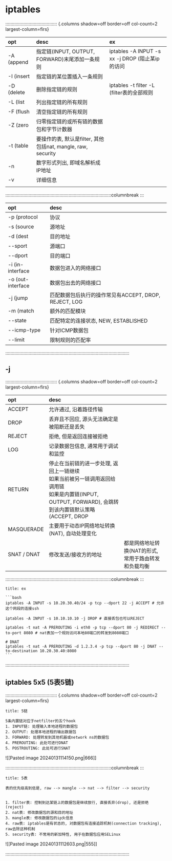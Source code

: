 # iptables

:::::::::::::::::::::::::::::::::::::::: {.columns shadow=off border=off col-count=2 largest-column=firs}

| opt | desc | ex |
| :--- | :--- | :--- |
| -A (append | 指定链(INPUT, OUTPUT, FORWARD)末尾添加一条规则 | iptables -A INPUT -s xx -j DROP (阻止某ip的访问 |
| -I (insert | 指定链的某位置插入一条规则 |  |
| -D (delete | 删除指定链的规则 | iptables -t filter -L (filter表的全部规则 |
| -L (list | 列出指定链的所有规则 |  |
| -F (flush | 清空指定链的所有规则 |  |
| -Z (zero | 归零指定链的或所有链的数据包和字节计数器 |  |
| -t (table | 要操作的表, 默认是filter, 其他包括nat, mangle, raw, security |  |
| -n | 数字形式列出, 即域名解析成IP地址 |  |
| -v | 详细信息 |  |
|  |  |  |

::::::::::::::::::::::::::::::::::::::::::::::::::::::::::::::::::::::::::::::::::columnbreak
:::

| opt               | desc                                    |
|:------------------|:----------------------------------------|
| -p (protocol      | 协议                                      |
| -s (source        | 源地址                                     |
| -d (dest          | 目的地址                                    |
| --sport           | 源端口                                     |
| --dport           | 目的端口                                    |
| -i (in-interface  | 数据包进入的网络接口                              |
| -o (out-interface | 数据包出去的网络接口                              |
| -j (jump          | 匹配数据包后执行的操作常见有ACCEPT, DROP, REJECT, LOG |
| -m (match         | 额外的匹配模块                                 |
| --state           | 匹配特定的连接状态, NEW, ESTABLISHED             |
| --icmp-type       | 针对ICMP数据包                               |
| --limit           | 限制规则的匹配率                                |  

::::::::::::::::::::::::::::::::::::::::::::::::::::::::::::::::::::::::::::::::::::::::::::::::

## -j 

:::::::::::::::::::::::::::::::::::::::: {.columns shadow=off border=off col-count=2 largest-column=firs}

| opt         | desc                                                                                                   |                               |
|:------------|:-------------------------------------------------------------------------------------------------------|:------------------------------|
| ACCEPT      | 允许通过, 沿着路径传输                                                                                           |                               |
| DROP        | 丢弃且不回应, 源头无法确定是被阻断还是丢失                                                                                 |                               |
| REJECT      | 拒绝, 但是返回连接被拒绝                                                                                          |                               |
| LOG         | 记录数据包信息, 通常用于调试和监控                                                                                     |                               |
| RETURN      | 停止在当前链的进一步处理, 返回上一链继续<br>如果当前被另一链调用返回给调用链<br>如果是内置链(INPUT, OUTPUT, FORWARD), 会跳转到该内置链默认策略(ACCEPT, DROP |                               |
| MASQUERADE  | 主要用于动态IP网络地址转换(NAT), 自动处理变化                                                                            |                               |
| SNAT / DNAT | 修改发送/接收方的地址                                                                                            | 都是网络地址转换(NAT的形式, 常用于路由转发和负载均衡 |  

::::::::::::::::::::::::::::::::::::::::::::::::::::::::::::::::::::::::::::::::::columnbreak
:::

~~~ad-success
title: ex

```bash
iptables -A INPUT -s 10.20.30.40/24 -p tcp --dport 22 -j ACCEPT # 允许这个网段的连接ssh

iptables -A INPUT -s 10.10.10.10 -j DROP # 直接丢包也可以REJECT

iptables -t nat -A PREROUTING -i eth0 -p tcp --dport 80 -j REDIRECT --to-port 8080 # nat表加一个规则访问本地80端口的转发到8080端口

# DNAT
iptables -t nat -A PREROUTING -d 1.2.3.4 -p tcp --dport 80 -j DNAT --to-destination 10.20.30.40:8080
```
~~~

::::::::::::::::::::::::::::::::::::::::::::::::::::::::::::::::::::::::::::::::::::::::::::::::

## iptables 5x5 (5表5链)

:::::::::::::::::::::::::::::::::::::::: {.columns shadow=off border=off col-count=2 largest-column=firs}

~~~ad-primary
title: 5链

5条内置链对应于netfilter的五个hook
1. INPUT链: 处理输入本地进程的数据包
2. OUTPUT: 处理本地进程的输出数据包
3. FORWARD: 处理转发到其他机器或network ns的数据包
4. PREROUTING: 此处可进行DNAT
5. POSTROUTING: 此处可进行SNAT

~~~

![[Pasted image 20240131114150.png|666]]

::::::::::::::::::::::::::::::::::::::::::::::::::::::::::::::::::::::::::::::::::columnbreak
:::

~~~ad-tips
title: 5表

表的优先级高到低是, raw --> mangle --> nat --> filter --> security


1. filter表: 控制到达某链上的数据包是继续放行, 直接丢弃(drop), 还是拒绝(reject)
2. nat表: 修改数据包的源和目的地址
3. mangle表: 修改数据包的ip头信息
4. raw表: iptables是有状态的, 对数据包有连接追踪机制(connection tracking), raw去除这种机制
5. security表: 不常用的新加特性, 用于在数据包应用SELinux
~~~

![[Pasted image 20240131112603.png|555]]

::::::::::::::::::::::::::::::::::::::::::::::::::::::::::::::::::::::::::::::::::::::::::::::::

